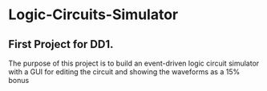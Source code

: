 # Logic-Circuits-Simulator
## First Project for DD1.
The purpose of this project is to build an event-driven logic circuit simulator
with a GUI for editing the circuit and showing the waveforms as a 15% bonus
